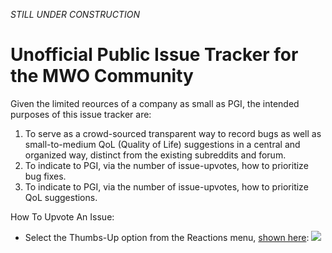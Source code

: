 *STILL UNDER CONSTRUCTION*

# Unofficial Public Issue Tracker for the MWO Community

Given the limited reources of a company as small as PGI, the intended purposes of this issue tracker are:
1. To serve as a crowd-sourced transparent way to record bugs as well as small-to-medium QoL (Quality of Life) suggestions in a central and organized way, distinct from the existing subreddits and forum.
2. To indicate to PGI, via the number of issue-upvotes, how to prioritize bug fixes.
3. To indicate to PGI, via the number of issue-upvotes, how to prioritize QoL suggestions.


How To Upvote An Issue:
* Select the Thumbs-Up option from the Reactions menu, [shown here](http://lauhakari.com/content/uploads/2016/03/github_reactions.png):
![](http://lauhakari.com/content/uploads/2016/03/github_reactions.png)





